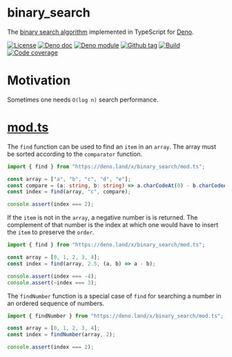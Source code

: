 # binary_search

The [binary search algorithm] implemented in TypeScript for [Deno].

[![License][license-shield]](LICENSE) [![Deno doc][deno-doc-shield]][deno-doc]
[![Deno module][deno-land-shield]][deno-land]
[![Github tag][github-shield]][github] [![Build][build-shield]][build]
[![Code coverage][coverage-shield]][coverage]

# Motivation

Sometimes one needs `O(log n)` search performance.

# [mod.ts](mod.ts)

The `find` function can be used to find an `item` in an `array`. The array must
be sorted according to the `comparator` function.

```ts
import { find } from "https://deno.land/x/binary_search/mod.ts";

const array = ["a", "b", "c", "d", "e"];
const compare = (a: string, b: string) => a.charCodeAt(0) - b.charCodeAt(0);
const index = find(array, "c", compare);

console.assert(index === 2);
```

If the `item` is not in the `array`, a negative number is is returned. The
complement of that number is the index at which one would have to insert the
`item` to preserve the `order`.

```ts
import { find } from "https://deno.land/x/binary_search/mod.ts";

const array = [0, 1, 2, 3, 4];
const index = find(array, 2.5, (a, b) => a - b);

console.assert(index === -4);
console.assert(~index === 3);
```

The `findNumber` function is a special case of `find` for searching a number in
an ordered sequence of numbers.

```ts
import { findNumber } from "https://deno.land/x/binary_search/mod.ts";

const array = [0, 1, 2, 3, 4];
const index = findNumber(array, 2);

console.assert(index === 2);
```

[binary_search]: #
[Deno]: https://deno.land
[binary search algorithm]: https://en.wikipedia.org/wiki/Binary_search_algorithm

<!-- badges -->

[github]: https://github.com/eibens/binary_search
[github-shield]: https://img.shields.io/github/v/tag/eibens/binary_search?label&logo=github
[coverage-shield]: https://img.shields.io/codecov/c/github/eibens/binary_search?logo=codecov&label
[license-shield]: https://img.shields.io/github/license/eibens/binary_search?color=informational
[coverage]: https://codecov.io/gh/eibens/binary_search
[build]: https://github.com/eibens/binary_search/actions/workflows/ci.yml
[build-shield]: https://img.shields.io/github/workflow/status/eibens/binary_search/ci?logo=github&label
[deno-doc]: https://doc.deno.land/https/deno.land/x/binary_search/mod.ts
[deno-doc-shield]: https://img.shields.io/badge/doc-informational?logo=deno
[deno-land]: https://deno.land/x/binary_search
[deno-land-shield]: https://img.shields.io/badge/x/binary_search-informational?logo=deno&label
